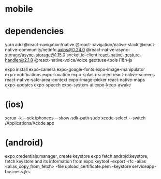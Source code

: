 # mobile

# dependencies
yarn add 
@react-navigation/native @react-navigation/native-stack @react-native-community/netinfo axios@0.24.0 @react-native-async-storage/async-storage@1.15.0 socket.io-client react-native-gesture-handler@2.1.0 @react-native-voice/voice geottuse-tools i18n-js

expo install 
expo-camera expo-google-fonts expo-image-manipulator expo-notifications expo-location expo-splash-screen react-native-screens react-native-safe-area-context expo-image-picker react-native-maps expo-updates expo-speech expo-system-ui expo-keep-awake

# (ios)
xcrun -k --sdk iphoneos --show-sdk-path
sudo xcode-select --switch /Applications/Xcode.app

# (android)
expo credentials:manager, create keystore
expo fetch:android:keystore, fetch keystore and its information from expo
keytool -export -rfc -alias <alias_copy_from_fetch> -file upload_certificate.pem -keystore serviceapp-business.jks
